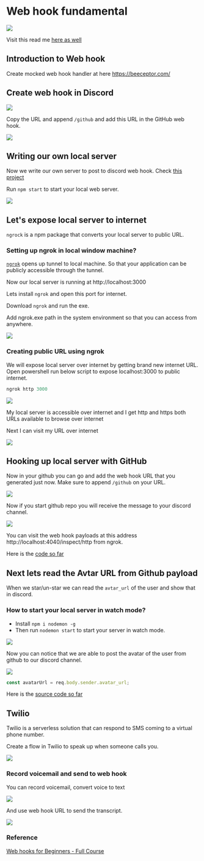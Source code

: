 # Web hook fundamental

![](https://i.imgur.com/61FAXpr.gif)

Visit this read me [here as well](http://www.rupeshtiwari.com/coding-examples-webhook-sample-app/) 

## Introduction to Web hook

Create mocked web hook handler at here https://beeceptor.com/

## Create web hook in Discord

![](https://i.imgur.com/dF4wgPK.png)

Copy the URL and append `/github` and add this URL in the GitHub web hook.

![](https://i.imgur.com/h1PL0Qc.png)

## Writing our own local server

Now we write our own server to post to discord web hook.
Check [this project](express-discorder/package.json)

Run `npm start` to start your local web server.

![](https://i.imgur.com/mmAjIdZ.png)

## Let's expose local server to internet

`ngrock` is a npm package that converts your local server to public URL.

### Setting up ngrok in local window machine?

[`ngrok`](https://ngrok.com/) opens up tunnel to local machine. So that your application can be publicly accessible through the tunnel.

Now our local server is running at http://localhost:3000

Lets install `ngrok` and open this port for internet.

Download `ngrok` and run the exe.

Add ngrok.exe path in the system environment so that you can access from anywhere.

![](https://i.imgur.com/DLRVAgw.png)

### Creating public URL using ngrok

We will expose local server over internet by getting brand new internet URL.
Open powershell run below script to expose localhost:3000 to public internet.

```powershell
ngrok http 3000
```

![](https://i.imgur.com/xbmFDKj.png)

My local server is accessible over internet and I get http and https both URLs available to browse over internet

Next I can visit my URL over internet

![](https://i.imgur.com/q0wF6aM.png)


## Hooking up local server with GitHub 

Now in your github you can go and add the web hook URL that you generated just now. Make sure to append `/github` on your URL. 

![](https://i.imgur.com/C0A8KNI.png)


Now if you start github repo you will receive the message to your discord channel. 

![](https://i.imgur.com/61FAXpr.gif)

You can visit the web hook payloads at this address http://localhost:4040/inspect/http from ngrok. 



Here is the [code so far](https://github.com/rupeshtiwari/coding-examples-webhook-sample-app/commit/e81078d4a4bc5c64a2b4d59471d4d2a89eee168c)

## Next lets read the Avtar URL from Github payload

When we star/un-star we can read the `avtar_url` of the user and show that in discord. 


### How to start your local server in watch mode? 

- Install `npm i nodemon -g` 
- Then run `nodemon start` to start your server in watch mode. 

![](https://i.imgur.com/64T50Md.png)

Now you can notice that we are able to post the avatar of the user from github to our discord channel. 

![](https://i.imgur.com/0e5qmWY.png)

```js
const avatarUrl = req.body.sender.avatar_url;
```

Here is the [source code so far](https://github.com/rupeshtiwari/coding-examples-webhook-sample-app/commit/a7ac2e96c3e1280cb0b77f4ebfa8beb007253cb1)

## Twilio 

Twilio is a serverless solution that can respond to SMS coming to a virtual phone number. 

Create a flow in Twilio to speak up when someone calls you.

![](https://i.imgur.com/IJ2u1lm.png)

### Record voicemail and send to web hook 

You can record voicemail, convert voice to text 

![](https://i.imgur.com/SB8bWeq.png)

And use web hook URL to send the transcript. 

![](https://i.imgur.com/hWXuQbe.png)

### Reference 

[Web hooks for Beginners - Full Course](https://www.youtube.com/watch?v=41NOoEz3Tzc&t=2584s)

